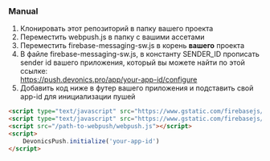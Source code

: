 ### Manual

1. Клонировать этот репозиторий в папку вашего проекта
2. Переместить webpush.js в папку с вашими ассетами
3. Переместить firebase-messaging-sw.js в корень <b>вашего</b> проекта
4. В файле firebase-messaging-sw.js, в константу SENDER_ID прописать sender id вашего приложения, который вы можете найти по этой ссылке:   
   https://push.devonics.pro/app/your-app-id/configure
5. Добавить код ниже в футер вашего приложения и подставить свой app-id для инициализации пушей
```html
<script type="text/javascript" src="https://www.gstatic.com/firebasejs/6.6.2/firebase-app.js"></script>
<script type="text/javascript" src="https://www.gstatic.com/firebasejs/6.6.2/firebase-messaging.js"></script>
<script src="/path-to-webpush/webpush.js"></script>
<script>
    DevonicsPush.initialize('your-app-id')
</script>
```

